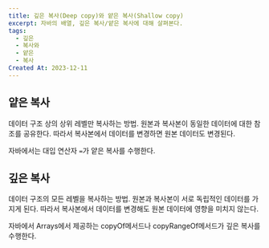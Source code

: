 ```yaml
---
title: 깊은 복사(Deep copy)와 얕은 복사(Shallow copy)
excerpt: 자바의 배열, 깊은 복사/얕은 복사에 대해 살펴본다.
tags:
  - 깊은
  - 복사와
  - 얕은
  - 복사
Created At: 2023-12-11
---
```

## 얕은 복사
데이터 구조 상의 상위 레벨만 복사하는 방법. 원본과 복사본이 동일한 데이터에 대한 참조를 공유한다. 따라서 복사본에서 데이터를 변경하면 원본 데이터도 변경된다.

자바에서는 대입 연산자 ``=``가 얕은 복사를 수행한다.

## 깊은 복사
데이터 구조의 모든 레벨을 복사하는 방법. 원본과 복사본이 서로 독립적인 데이터를 가지게 된다. 따라서 복사본에서 데이터를 변경해도 원본 데이터에 영향을 미치지 않는다.

자바에서 Arrays에서 제공하는 copyOf메서드나 copyRangeOf메서드가 깊은 복사를 수행한다.